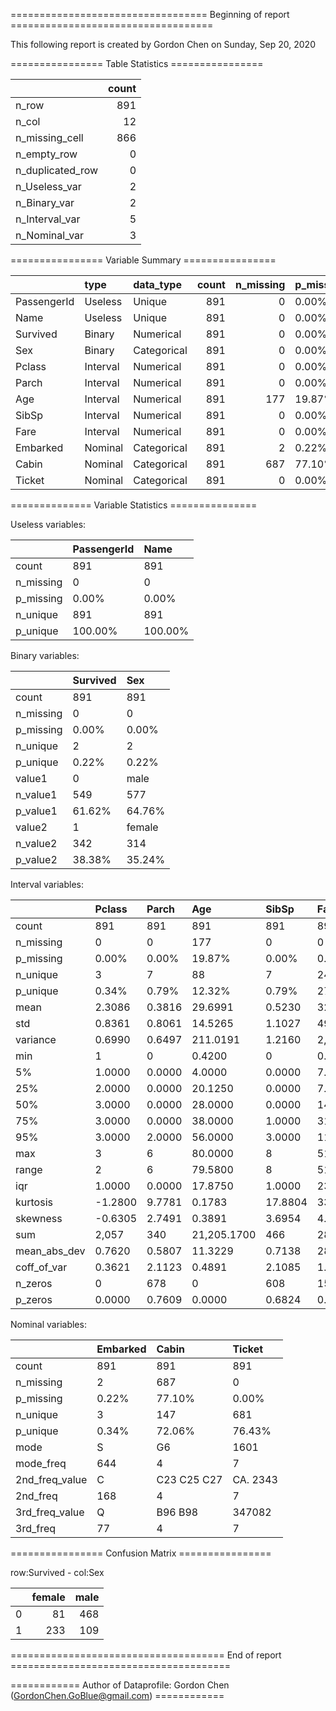 ================================== Beginning of report ===================================



This following report is created by Gordon Chen on Sunday, Sep 20, 2020



================ Table Statistics ================

|                  |   count |
|:-----------------|--------:|
| n_row            |     891 |
| n_col            |      12 |
| n_missing_cell   |     866 |
| n_empty_row      |       0 |
| n_duplicated_row |       0 |
| n_Useless_var    |       2 |
| n_Binary_var     |       2 |
| n_Interval_var   |       5 |
| n_Nominal_var    |       3 |





================ Variable Summary ================

|             | type     | data_type   |   count |   n_missing | p_missing   |   n_unique | p_unique   |
|:------------|:---------|:------------|--------:|------------:|:------------|-----------:|:-----------|
| PassengerId | Useless  | Unique      |     891 |           0 | 0.00%       |        891 | 100.00%    |
| Name        | Useless  | Unique      |     891 |           0 | 0.00%       |        891 | 100.00%    |
| Survived    | Binary   | Numerical   |     891 |           0 | 0.00%       |          2 | 0.22%      |
| Sex         | Binary   | Categorical |     891 |           0 | 0.00%       |          2 | 0.22%      |
| Pclass      | Interval | Numerical   |     891 |           0 | 0.00%       |          3 | 0.34%      |
| Parch       | Interval | Numerical   |     891 |           0 | 0.00%       |          7 | 0.79%      |
| Age         | Interval | Numerical   |     891 |         177 | 19.87%      |         88 | 12.32%     |
| SibSp       | Interval | Numerical   |     891 |           0 | 0.00%       |          7 | 0.79%      |
| Fare        | Interval | Numerical   |     891 |           0 | 0.00%       |        248 | 27.83%     |
| Embarked    | Nominal  | Categorical |     891 |           2 | 0.22%       |          3 | 0.34%      |
| Cabin       | Nominal  | Categorical |     891 |         687 | 77.10%      |        147 | 72.06%     |
| Ticket      | Nominal  | Categorical |     891 |           0 | 0.00%       |        681 | 76.43%     |





============== Variable Statistics ===============



Useless variables:

|           | PassengerId   | Name    |
|:----------|:--------------|:--------|
| count     | 891           | 891     |
| n_missing | 0             | 0       |
| p_missing | 0.00%         | 0.00%   |
| n_unique  | 891           | 891     |
| p_unique  | 100.00%       | 100.00% |



Binary variables:

|           | Survived   | Sex    |
|:----------|:-----------|:-------|
| count     | 891        | 891    |
| n_missing | 0          | 0      |
| p_missing | 0.00%      | 0.00%  |
| n_unique  | 2          | 2      |
| p_unique  | 0.22%      | 0.22%  |
| value1    | 0          | male   |
| n_value1  | 549        | 577    |
| p_value1  | 61.62%     | 64.76% |
| value2    | 1          | female |
| n_value2  | 342        | 314    |
| p_value2  | 38.38%     | 35.24% |



Interval variables:

|              | Pclass   | Parch   | Age         | SibSp   | Fare        |
|:-------------|:---------|:--------|:------------|:--------|:------------|
| count        | 891      | 891     | 891         | 891     | 891         |
| n_missing    | 0        | 0       | 177         | 0       | 0           |
| p_missing    | 0.00%    | 0.00%   | 19.87%      | 0.00%   | 0.00%       |
| n_unique     | 3        | 7       | 88          | 7       | 248         |
| p_unique     | 0.34%    | 0.79%   | 12.32%      | 0.79%   | 27.83%      |
| mean         | 2.3086   | 0.3816  | 29.6991     | 0.5230  | 32.2042     |
| std          | 0.8361   | 0.8061  | 14.5265     | 1.1027  | 49.6934     |
| variance     | 0.6990   | 0.6497  | 211.0191    | 1.2160  | 2,469.4368  |
| min          | 1        | 0       | 0.4200      | 0       | 0.0000      |
| 5%           | 1.0000   | 0.0000  | 4.0000      | 0.0000  | 7.2250      |
| 25%          | 2.0000   | 0.0000  | 20.1250     | 0.0000  | 7.9104      |
| 50%          | 3.0000   | 0.0000  | 28.0000     | 0.0000  | 14.4542     |
| 75%          | 3.0000   | 0.0000  | 38.0000     | 1.0000  | 31.0000     |
| 95%          | 3.0000   | 2.0000  | 56.0000     | 3.0000  | 112.0791    |
| max          | 3        | 6       | 80.0000     | 8       | 512.3292    |
| range        | 2        | 6       | 79.5800     | 8       | 512.3292    |
| iqr          | 1.0000   | 0.0000  | 17.8750     | 1.0000  | 23.0896     |
| kurtosis     | -1.2800  | 9.7781  | 0.1783      | 17.8804 | 33.3981     |
| skewness     | -0.6305  | 2.7491  | 0.3891      | 3.6954  | 4.7873      |
| sum          | 2,057    | 340     | 21,205.1700 | 466     | 28,693.9493 |
| mean_abs_dev | 0.7620   | 0.5807  | 11.3229     | 0.7138  | 28.1637     |
| coff_of_var  | 0.3621   | 2.1123  | 0.4891      | 2.1085  | 1.5431      |
| n_zeros      | 0        | 678     | 0           | 608     | 15          |
| p_zeros      | 0.0000   | 0.7609  | 0.0000      | 0.6824  | 0.0168      |



Nominal variables:

|                | Embarked   | Cabin       | Ticket   |
|:---------------|:-----------|:------------|:---------|
| count          | 891        | 891         | 891      |
| n_missing      | 2          | 687         | 0        |
| p_missing      | 0.22%      | 77.10%      | 0.00%    |
| n_unique       | 3          | 147         | 681      |
| p_unique       | 0.34%      | 72.06%      | 76.43%   |
| mode           | S          | G6          | 1601     |
| mode_freq      | 644        | 4           | 7        |
| 2nd_freq_value | C          | C23 C25 C27 | CA. 2343 |
| 2nd_freq       | 168        | 4           | 7        |
| 3rd_freq_value | Q          | B96 B98     | 347082   |
| 3rd_freq       | 77         | 4           | 7        |





================ Confusion Matrix ================

row:Survived - col:Sex

|    |   female |   male |
|---:|---------:|-------:|
|  0 |       81 |    468 |
|  1 |      233 |    109 |

===================================== End of report ======================================

============ Author of Dataprofile: Gordon Chen (GordonChen.GoBlue@gmail.com) ============
